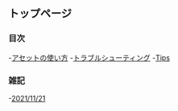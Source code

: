 ## トップページ

### 目次

-[アセットの使い方](./assets/)
-[トラブルシューティング](./troubles/)
-[Tips](./tips/)

### 雑記

-[2021/11/21](./logs/211121.md)

